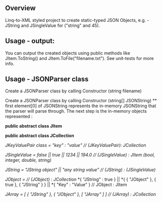 ## Overview
Linq-to-XML styled project to create static-typed JSON Objects, e.g. - JString and JSingleValue for ("string" and 45).

## Usage - output:
You can output the created objects using public methods like JItem.ToString() and JItem.ToFile("filename.txt"). 
See unit-tests for more info.

## Usage - JSONParser class
Create a JSONParser class by calling Constructor (string filename)

Create a JSONParser class by calling Constructor (string[] JSONString) 
** first element[0] of JSONString represents the in-memory JSONString that the parser will parse through.
The next step is the in-memory objects represented :

**public abstract class JItem** 

**public abstract class JCollection**

*JKeyValuePair class = "key" : "value"                             // (JKeyValuePair): JCollection*

*JSingleValue = false || true || 1234 || 194.0                     // (JSingleValue) : JItem (bool, integer, double, string)*

*JString = "JString object" || "any string value"                  // (JString) : (JSingleValue)*

*JObject =                                                         // (JObject) : JCollection*
    *{ "JString" : true } || 
    *{ { "JObject" }, { true }, { "JString" } } || 
    *{ "Key" : "Value" } // JObject : JItem
    
*JArray = [ { "JString" }, { "JObject" }, [ "JArray" ] ]           // (JArray) : JCollection*

